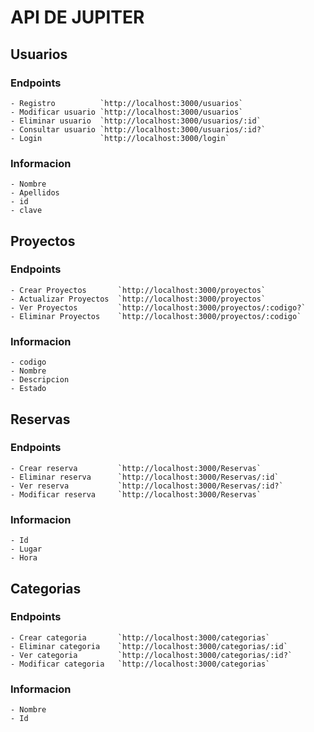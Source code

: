 # API DE JUPITER

## Usuarios
### Endpoints
    - Registro          `http://localhost:3000/usuarios`
    - Modificar usuario `http://localhost:3000/usuarios`
    - Eliminar usuario  `http://localhost:3000/usuarios/:id`
    - Consultar usuario `http://localhost:3000/usuarios/:id?`
    - Login             `http://localhost:3000/login`
### Informacion
    - Nombre
    - Apellidos
    - id
    - clave
    
## Proyectos
### Endpoints
    - Crear Proyectos       `http://localhost:3000/proyectos`
    - Actualizar Proyectos  `http://localhost:3000/proyectos`
    - Ver Proyectos         `http://localhost:3000/proyectos/:codigo?`
    - Eliminar Proyectos    `http://localhost:3000/proyectos/:codigo`
### Informacion
    - codigo
    - Nombre
    - Descripcion
    - Estado


## Reservas
### Endpoints
    - Crear reserva         `http://localhost:3000/Reservas`
    - Eliminar reserva      `http://localhost:3000/Reservas/:id`
    - Ver reserva           `http://localhost:3000/Reservas/:id?`
    - Modificar reserva     `http://localhost:3000/Reservas`
### Informacion
    - Id
    - Lugar
    - Hora

## Categorias
### Endpoints
    - Crear categoria       `http://localhost:3000/categorias`
    - Eliminar categoria    `http://localhost:3000/categorias/:id`
    - Ver categoria         `http://localhost:3000/categorias/:id?`
    - Modificar categoria   `http://localhost:3000/categorias`
### Informacion
    - Nombre
    - Id
